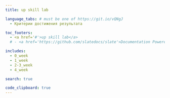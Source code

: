 ```yaml
---
title: up skill lab

language_tabs: # must be one of https://git.io/vQNgJ
  - Критерии достижения результата

toc_footers:
  - <a href='#'>up skill lab</a>
  # - <a href='https://github.com/slatedocs/slate'>Documentation Powered by Slate</a>

includes:
  - 0_week
  - 1_week
  - 2-3_week
  - 4_week

search: true

code_clipboard: true
---
```



